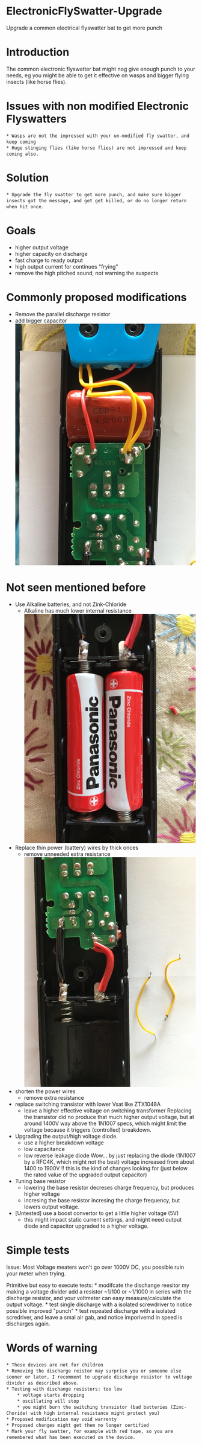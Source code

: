 # ElectronicFlySwatter-Upgrade
Upgrade a common electrical flyswatter bat to get more punch

# Introduction

The common electronic flyswatter bat might nog give enough punch to your needs, eg you might be able to get it effective on wasps and bigger flying insects (like horse flies).

# Issues with non modified Electronic Flyswatters

    * Wasps are not the impressed with your un-modified fly swatter, and keep coming
    * Huge stinging flies (like horse flies) are not impressed and keep coming also.

# Solution

    * Upgrade the fly swatter to get more punch, and make sure bigger insects got the message, and get get killed, or do no longer return when hit once.

# Goals 

* higher output voltage
* higher capacity on discharge
* fast charge to ready output
* high output current for continues "frying"
* remove the high pitched sound, not warning the suspects

# Commonly proposed modifications

* Remove the parallel discharge resistor
* add bigger capacitor 
   !["Adding bigger and better capacitor"](pictures/IMG_9746.JPG "IMG_9746.JPG")

# Not seen mentioned before

* Use Alkaline batteries, and not Zink-Chloride
    * Alkaline has much lower internal resistance
     !["Undesired Zink Cloride batteries"](pictures/IMG_9744.JPG "IMG_9744.JPG")
* Replace thin power (battery) wires by thick onces
    * remove unneeded extra resistance
    !["Thicker power wires"](pictures/IMG_9747.JPG "IMG_9747.JPG")
* shorten the power wires
    * remove extra resistance
* replace switching transistor with lower Vsat like ZTX1048A
    * leave a higher effective voltage on switching transformer
    Replacing the transistor did no produce that much higher output voltage, but at around 1400V way above the 1N1007 specs, which might limit the voltage because it triggers (controlled) breakdown.
* Upgrading the output/high voltage diode.
    * use a higher breakdown voltage
    * low capacitance
    * low reverse leakage diode
    Wow... by just replacing the diode (1N1007 by a RFC4K, which might not the best) voltage increased from about 1400 to 1900V !! this is the kind of changes looking for (just below the rated value of the upgraded output capacitor)
* Tuning base resistor
    * lowering the base resistor decreses charge frequency, but produces higher voltage
    * incresing the base resistor incresing the charge frequency, but lowers output voltage.
* [Untested] use a boost convertor to get a little higher voltage (5V)
    * this might impact static current settings, and might need output diode and capacitor upgraded to a higher voltage.

# Simple tests

Issue: Most Voltage meaters won't go over 1000V DC, you possible ruin your meter when trying.

Primitive but easy to execute tests:
    * modifcate the dischange reesitor my making a voltage divider
     add a resistor ~1/100 or ~1/1000 in series with the discharge resistor, and your voltmeter can easy measure/calculate the output voltage. 
    * test single discharge with a isolated screwdriver to notice possible improved "punch"
    * test repeated discharge with a isolated scredriver, and leave a smal air gab, and notice imporivemd in speed is discharges again.

# Words of warning

    * These devices are not for children
    * Removing the discharge reistor may surprise you or someone else sooner or later, I recomment to upgrade dischange resistor to voltage divider as described above.
    * Testing with dischange resistors: too low
        * voltage starts dropping
        * oscillating will stop
        * you might burn the switching transistor (bad batteries (Zinc-Choride) with high internal resistance might protect you)
    * Proposed modification may void warrenty
    * Proposed changes might get them no longer certified
    * Mark your fly swatter, for example with red tape, so you are remembered what has been executed on the device.
